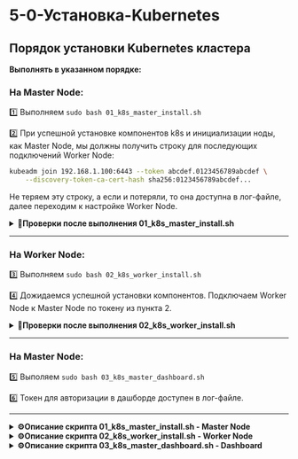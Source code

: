 # 5-0-Установка-Kubernetes

## Порядок установки Kubernetes кластера

**Выполнять в указанном порядке:**

### На Master Node:
1️⃣ Выполняем `sudo bash 01_k8s_master_install.sh`

2️⃣ При успешной установке компонентов k8s и инициализации ноды, как Master Node, мы должны получить строку для последующих подключений Worker Node:

```bash
kubeadm join 192.168.1.100:6443 --token abcdef.0123456789abcdef \
    --discovery-token-ca-cert-hash sha256:0123456789abcdef...
```

Не теряем эту строку, а если и потеряли, то она доступна в лог-файле, далее переходим к настройке Worker Node.

<details>
<summary><b>🔧Проверки после выполнения 01_k8s_master_install.sh</b></summary>

---

**1. Проверка состояния ноды:**
```bash
kubectl get nodes
```
**Ожидаемый результат:**
```bash
NAME         STATUS   ROLES           AGE   VERSION
master-node  Ready    control-plane   5m    v1.28.2
```

**2. Проверка системных подов:**
```bash
kubectl get pods -n kube-system
```
**Ожидаемый результат:** Все поды в статусе `Running`
```bash
NAME                               READY   STATUS    RESTARTS   AGE
coredns-5dd5756b68-bqjzv           1/1     Running   0          5m
etcd-master-node                   1/1     Running   0          5m
kube-apiserver-master-node         1/1     Running   0          5m
kube-controller-manager-master-node1/1     Running   0          5m
kube-proxy-x8w9f                   1/1     Running   0          5m
kube-scheduler-master-node         1/1     Running   0          5m
```

**3. Проверка сети Flannel:**
```bash
kubectl get pods -n kube-system | grep flannel
```
**Ожидаемый результат:**
```bash
kube-flannel-ds-abcde             1/1     Running   0          3m
```

**4. Проверка информации о кластере:**
```bash
kubectl cluster-info
```

**5. Получение токена для Worker Node:**
```bash
kubeadm token create --print-join-command
```
**Пример вывода:**
```bash
kubeadm join 192.168.1.100:6443 --token abcdef.0123456789abcdef \
    --discovery-token-ca-cert-hash sha256:0123456789abcdef...
```

**6. Проверка конфигурации kubectl:**
```bash
kubectl config view
kubectl version --short
```

---

### Если есть проблемы:

**Перезапуск kubelet:**
```bash
sudo systemctl restart kubelet
```

**Проверка логов:**
```bash
sudo journalctl -u kubelet -f
kubectl describe node master-node
```

</details>

---

### На Worker Node:
3️⃣ Выполняем `sudo bash 02_k8s_worker_install.sh`

4️⃣ Дожидаемся успешной установки компонентов. Подключаем Worker Node к Master Node по токену из пункта 2.

<details>
<summary><b>🔧Проверки после выполнения 02_k8s_worker_install.sh</b></summary>

---

1. **На Master Node получить команду join:**
```bash
kubeadm token create --print-join-command
```

2. **На Worker Node выполнить команду join:**
```bash
sudo kubeadm join <master-ip>:6443 --token <token> --discovery-token-ca-cert-hash <hash>
```

3. **Проверить подключение на Master Node:**
```bash
kubectl get nodes
```

**Ожидаемый результат:**
```bash
NAME         STATUS   ROLES           AGE   VERSION
master-node  Ready    control-plane   10m   v1.28.2
worker-node  Ready    <none>          2m    v1.28.2
```

</details>

---

### На Master Node:
5️⃣ Выполяем `sudo bash 03_k8s_master_dashboard.sh`

6️⃣ Токен для авторизации в дашборде доступен в лог-файле.

---


<details>
<summary><b>⚙️Описание скрипта 01_k8s_master_install.sh - Master Node</b></summary>

---

## Что делает скрипт:

### 1. Подготовка системы
- Загрузка сетевых модулей ядра
- Настройка sysctl параметров
- Настройка автозагрузки модулей

### 2. Установка containerd
- Установка и настройка container runtime
- Включение systemd cgroup driver

### 3. Установка Kubernetes компонентов
- kubeadm, kubelet, kubectl
- Добавление официального репозитория Kubernetes

### 4. Инициализация кластера
- Инициализация Control Plane
- Настройка pod network CIDR

### 5. Настройка сети
- Установка CNI плагинов
- Развертывание Flannel network plugin

### 6. Финальная настройка
- Настройка kubectl для пользователя
- Проверка состояния кластера
- Генерация токена для worker нод

**Результат:** Готовый Master Node с работающим Control Plane

</details>

<details>
<summary><b>⚙️Описание скрипта 02_k8s_worker_install.sh - Worker Node</b></summary>

## Что делает скрипт:

### 1. Базовая подготовка (аналогично Master)
- Загрузка сетевых модулей ядра
- Настройка sysctl параметров
- Настройка автозагрузки модулей

### 2. Установка containerd
- Установка и настройка container runtime
- Включение systemd cgroup driver

### 3. Установка Kubernetes компонентов
- kubelet, kubeadm, kubectl
- Добавление официального репозитория

### 4. Установка CNI плагинов
- Обязательная установка сетевых плагинов
- Подготовка к подключению к кластеру

### 5. Инструкции для подключения
- Скрипт показывает дальнейшие действия
- Необходимо выполнить команду join с Master

**Особенность:** Скрипт только подготавливает систему, подключение выполняется вручную

</details>

<details>
<summary><b>⚙️Описание скрипта 03_k8s_master_dashboard.sh - Dashboard</b></summary>

---

## Что делает скрипт:

### 1. Проверка кластера
- Проверка подключения к Kubernetes API
- Валидация работоспособности кластера

### 2. Установка Dashboard
- Развертывание официального Kubernetes Dashboard v2.7.0
- Установка в namespace kubernetes-dashboard

### 3. Настройка доступа
- Создание Service Account admin-user
- Настройка ClusterRoleBinding с правами cluster-admin
- Создание NodePort сервиса на порту 30001

### 4. Настройка сети
- Создание NodePort сервиса для внешнего доступа
- Порт 30001 → 443 → 8443 (контейнер Dashboard)

### 5. Генерация токена
- Автоматическое создание токена аутентификации
- Отображение токена и URL для доступа

### 6. Альтернативный доступ
- Настройка port-forward для локального доступа
- Альтернативный URL через порт 8443

**Результат:** Полностью настроенный веб-интерфейс управления кластером

</details>
